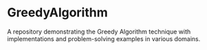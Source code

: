 # GreedyAlgorithm
A repository demonstrating the Greedy Algorithm technique with implementations and problem-solving examples in various domains.
